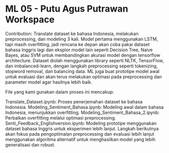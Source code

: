 # ML 05 - Putu Agus Putrawan Workspace
Contribution:
Translate dataset ke bahasa Indonesia, melakukan preprocessing, dan modeling 3  kali. Model pertama menggunakan LSTM, tapi masih overfitting, jadi rencana ke depan akan coba pakai dataset bahasa Inggris lagi dan eksplor model lain seperti Decision Tree, Naive Bayes, atau SVM untuk membandingkan akurasi model dengan tensorflow architecture. Dataset diolah menggunakan library seperti NLTK, TensorFlow, dan imbalanced-learn, dengan langkah preprocessing seperti tokenizing, stopword removal, dan balancing data. ML juga buat prototipe model awal untuk evaluasi dan akan terus melakukan optimasi pada preprocessing dan parameter model agar hasilnya lebih baik.

File yang kami gunakan dalam proses ini mencakup:

Translate_Dataset.ipynb: Proses penerjemahan dataset ke bahasa Indonesia.
Modeling_Sentiment_Bahasa.ipynb: Modeling awal dalam bahasa Indonesia, menunjukkan overfitting.
Modeling_Sentiment_Bahasa_2.ipynb: Perbaikan overfitting melalui optimasi preprocessing.
Senti_Feedback_Englishversion.ipynb: Modeling prototipe menggunakan dataset bahasa Inggris untuk eksperimen lebih lanjut.
Langkah berikutnya akan fokus pada pengoptimalan preprocessing dan evaluasi lebih lanjut menggunakan algoritma alternatif untuk menghasilkan model yang lebih generalisasi dan robust.
